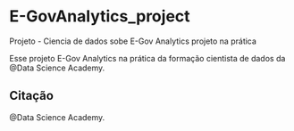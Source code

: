 # E-GovAnalytics_project
Projeto - Ciencia de dados sobe E-Gov Analytics projeto na prática

Esse projeto E-Gov Analytics na prática da formação cientista de dados da @Data Science Academy.

## Citação
@Data Science Academy.
